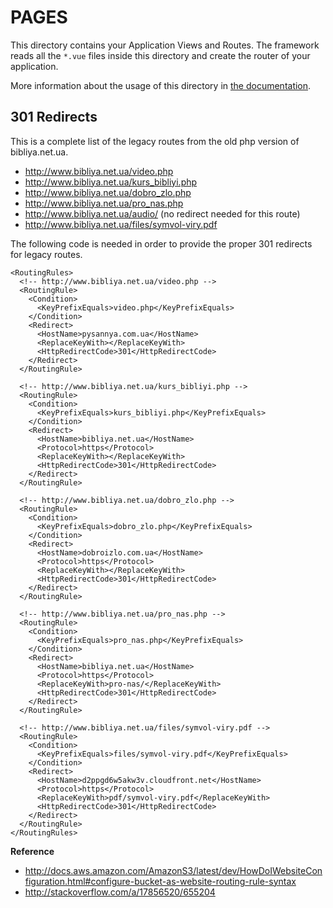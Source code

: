 # PAGES

This directory contains your Application Views and Routes.
The framework reads all the `*.vue` files inside this directory and create the router of your application.

More information about the usage of this directory in [the documentation](https://nuxtjs.org/guide/routing).

## 301 Redirects

This is a complete list of the legacy routes from the old php version of bibliya.net.ua.

- http://www.bibliya.net.ua/video.php
- http://www.bibliya.net.ua/kurs_bibliyi.php
- http://www.bibliya.net.ua/dobro_zlo.php
- http://www.bibliya.net.ua/pro_nas.php
- http://www.bibliya.net.ua/audio/ (no redirect needed for this route)
- http://www.bibliya.net.ua/files/symvol-viry.pdf

The following code is needed in order to provide the proper 301 redirects for legacy routes.

```
<RoutingRules>
  <!-- http://www.bibliya.net.ua/video.php -->
  <RoutingRule>
    <Condition>
      <KeyPrefixEquals>video.php</KeyPrefixEquals>
    </Condition>
    <Redirect>
      <HostName>pysannya.com.ua</HostName>
      <ReplaceKeyWith></ReplaceKeyWith>
      <HttpRedirectCode>301</HttpRedirectCode>
    </Redirect>
  </RoutingRule>

  <!-- http://www.bibliya.net.ua/kurs_bibliyi.php -->
  <RoutingRule>
    <Condition>
      <KeyPrefixEquals>kurs_bibliyi.php</KeyPrefixEquals>
    </Condition>
    <Redirect>
      <HostName>bibliya.net.ua</HostName>
      <Protocol>https</Protocol>
      <ReplaceKeyWith></ReplaceKeyWith>
      <HttpRedirectCode>301</HttpRedirectCode>
    </Redirect>
  </RoutingRule>

  <!-- http://www.bibliya.net.ua/dobro_zlo.php -->
  <RoutingRule>
    <Condition>
      <KeyPrefixEquals>dobro_zlo.php</KeyPrefixEquals>
    </Condition>
    <Redirect>
      <HostName>dobroizlo.com.ua</HostName>
      <Protocol>https</Protocol>
      <ReplaceKeyWith></ReplaceKeyWith>
      <HttpRedirectCode>301</HttpRedirectCode>
    </Redirect>
  </RoutingRule>

  <!-- http://www.bibliya.net.ua/pro_nas.php -->
  <RoutingRule>
    <Condition>
      <KeyPrefixEquals>pro_nas.php</KeyPrefixEquals>
    </Condition>
    <Redirect>
      <HostName>bibliya.net.ua</HostName>
      <Protocol>https</Protocol>
      <ReplaceKeyWith>pro-nas/</ReplaceKeyWith>
      <HttpRedirectCode>301</HttpRedirectCode>
    </Redirect>
  </RoutingRule>

  <!-- http://www.bibliya.net.ua/files/symvol-viry.pdf -->
  <RoutingRule>
    <Condition>
      <KeyPrefixEquals>files/symvol-viry.pdf</KeyPrefixEquals>
    </Condition>
    <Redirect>
      <HostName>d2ppgd6w5akw3v.cloudfront.net</HostName>
      <Protocol>https</Protocol>
      <ReplaceKeyWith>pdf/symvol-viry.pdf</ReplaceKeyWith>
      <HttpRedirectCode>301</HttpRedirectCode>
    </Redirect>
  </RoutingRule>
</RoutingRules>
```

**Reference**

- http://docs.aws.amazon.com/AmazonS3/latest/dev/HowDoIWebsiteConfiguration.html#configure-bucket-as-website-routing-rule-syntax
- http://stackoverflow.com/a/17856520/655204
